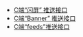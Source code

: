 - [C端“闪屏” 推送接口](api_promotion_push_splash)
- [C端“Banner” 推送接口 ](api_promotion_push_banner)
- [C端“feeds”推送接口](api_promotion_push_timeLine)